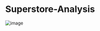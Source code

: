 # Superstore-Analysis

![image](https://github.com/user-attachments/assets/61c1176b-3736-411a-a929-4c1604c53528)
